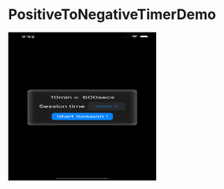 # PositiveToNegativeTimerDemo
<img src="https://github.com/Harry-KNIGHT/ImageGifVideoForReadme/blob/main/gifs/Simulator%20Screen%20Recording%20-%20iPhone%2012%20-%202022-10-08%20at%2021.52.53.gif" width="300" height="300" />
